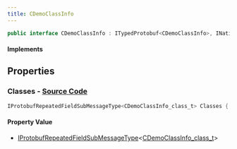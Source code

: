 ```yaml
---
title: CDemoClassInfo
---
```


```csharp
public interface CDemoClassInfo : ITypedProtobuf<CDemoClassInfo>, INativeHandle
```

#### Implements

## Properties

### **Classes** - [Source Code](https://github.com/swiftly-solution/swiftlys2/blob/main/managed/src/SwiftlyS2.Generated/Protobufs/Interfaces/CDemoClassInfo.cs#L13)

```csharp
IProtobufRepeatedFieldSubMessageType<CDemoClassInfo_class_t> Classes { get; }
```

#### Property Value

- [IProtobufRepeatedFieldSubMessageType](/docs/api/shared/netmessages/iprotobufrepeatedfieldsubmessagetype-1)<[CDemoClassInfo_class_t](/docs/api/shared/protobufdefinitions/cdemoclassinfo_class_t)>

